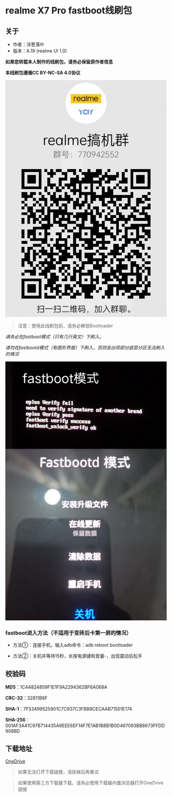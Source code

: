 # realme X7 Pro fastboot线刷包
## 关于
- 作者：洋葱落叶
- 版本：A.19 (realme UI 1.0)

**如果您转载本人制作的线刷包，请务必保留原作者信息**

**本线刷包遵循CC BY-NC-SA 4.0协议**

![qq](realme_ycly.png)

> 注意：使用此线刷包前，请务必解锁Bootloader

*请务必在fastboot模式（只有几行英文）下刷入。*

*请勿在fastbootd模式（有图形界面）下刷入，否则会出现部分底层分区无法刷入的情况*

![fastboot](fastboot.png)

### fastboot进入方法（不适用于变砖后卡第一屏的情况）
- 方法①：连接手机，输入adb命令：adb reboot bootloader

- 方法②：关机并等待15秒，长按电源键和音量-，出现震动后松手

## 校验码

**MD5**：1C44824859F1E1F9A2294362BF6A068A

**CRC-32**：32811B6F

**SHA-1**：7F53499525901C7C937C3FBB8CECAAB71501E174

**SHA-256**：001AF3A41C97B714435A9EEE6EF14F7E1AB1B8B1B0D467093BB8673FFDD908BD

## 下载地址
[OneDrive](https://dljz-my.sharepoint.com/:u:/g/personal/ycly_nii_ink/EWUUzf-XkgxOp_1n9h8Y9AcBa8B6onFmhUS26VRsxCdCmA?e=aeNKFY)

> 如果无法打开下载链接，请挂梯后再重试

> 如果使用第三方下载器下载，请务必使用下载器内置浏览器打开OneDrive链接
